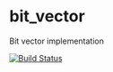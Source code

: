 # bit_vector
Bit vector implementation

[![Build Status](https://travis-ci.org/amallia/bit_vector.svg?branch=master)](https://travis-ci.org/amallia/bit_vector)


